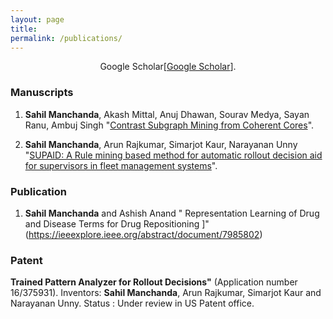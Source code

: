 ```yaml
---
layout: page
title: 
permalink: /publications/
---
```


<p align="center">
Google Scholar[<a href = "https://scholar.google.com/citations?user=OPyjQHwAAAAJ&hl=en">Google Scholar</a>].
</p>

### Manuscripts

1.   **Sahil Manchanda**, Akash Mittal, Anuj Dhawan, Sourav Medya, Sayan Ranu, Ambuj Singh "[Contrast Subgraph Mining from Coherent Cores](https://arxiv.org/abs/1903.03332)".

2. **Sahil Manchanda**, Arun Rajkumar, Simarjot Kaur, Narayanan Unny "[SUPAID: A Rule mining based method for automatic rollout decision aid for supervisors in fleet management systems](https://arxiv.org/ftp/arxiv/papers/2001/2001.03386.pdf/)".

### Publication
1. **Sahil Manchanda** and Ashish Anand " Representation Learning of Drug and Disease Terms for Drug Repositioning ]" (https://ieeexplore.ieee.org/abstract/document/7985802)

### Patent
**Trained Pattern Analyzer for Rollout Decisions"** (Application number 16/375931).
Inventors: **Sahil Manchanda**, Arun Rajkumar, Simarjot Kaur and Narayanan Unny.
  Status : Under review in US Patent office.

